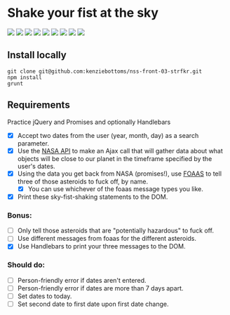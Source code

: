 # Shake your fist at the sky

![](https://img.shields.io/badge/data-nasa_api-blue.svg)
![](https://img.shields.io/badge/data-foaas_api-blue.svg)
![](https://img.shields.io/badge/template-handlebars-orange.svg)
![](https://img.shields.io/badge/js-jquery-blue.svg)
![](https://img.shields.io/badge/modularity-browserify-yellow.svg)
![](https://img.shields.io/badge/css_preprocessor-scss-ff69b4.svg)
![](https://img.shields.io/badge/css_framework-bootstrap-5F2C7C.svg)
![](https://img.shields.io/badge/mvp-working-brightgreen.svg)
![](https://img.shields.io/badge/bonus-none-lightgrey.svg)

## Install locally

```
git clone git@github.com:kenziebottoms/nss-front-03-strfkr.git
npm install
grunt
```

## Requirements

Practice jQuery and Promises and optionally Handlebars
 
- [x] Accept two dates from the user (year, month, day) as a search parameter.
- [x] Use the [NASA API](https://api.nasa.gov/api.html#NeoWS) to make an Ajax call that will gather data about what objects will be close to our planet in the timeframe specified by the user's dates.
- [x] Using the data you get back from NASA (promises!), use [FOAAS](http://www.foaas.com/) to tell three of those asteroids to fuck off, by name.
    - [x] You can use whichever of the foaas message types you like.
- [x] Print these sky-fist-shaking statements to the DOM.
 
### Bonus: 

- [ ] Only tell those asteroids that are "potentially hazardous" to fuck off.
- [ ] Use different messages from foaas for the different asteroids.
- [x] Use Handlebars to print your three messages to the DOM.

### Should do:

- [ ] Person-friendly error if dates aren't entered.
- [ ] Person-friendly error if dates are more than 7 days apart.
- [ ] Set dates to today.
- [ ] Set second date to first date upon first date change.
